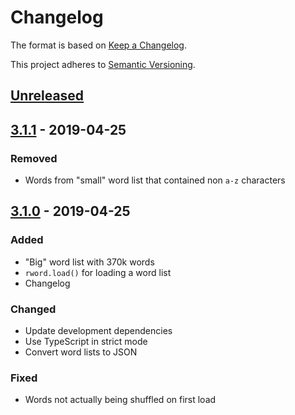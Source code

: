 # Changelog

The format is based on [Keep a Changelog](https://keepachangelog.com/en/1.0.0).

This project adheres to [Semantic Versioning](https://semver.org).

## [Unreleased]

## [3.1.1] - 2019-04-25

### Removed

- Words from "small" word list that contained non `a-z` characters

## [3.1.0] - 2019-04-25

### Added

- "Big" word list with 370k words
- `rword.load()` for loading a word list
- Changelog

### Changed

- Update development dependencies
- Use TypeScript in strict mode
- Convert word lists to JSON

### Fixed

- Words not actually being shuffled on first load

[unreleased]: https://github.com/Xyfir/rword/compare/3.1.1...HEAD
[3.1.1]: https://github.com/Xyfir/rword/releases/tag/3.1.0...3.1.1
[3.1.0]: https://github.com/Xyfir/rword/releases/tag/3.1.0
